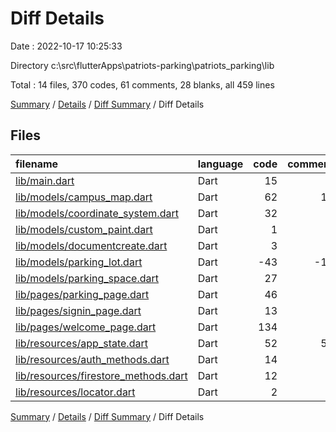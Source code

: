 # Diff Details

Date : 2022-10-17 10:25:33

Directory c:\\src\\flutterApps\\patriots-parking\\patriots_parking\\lib

Total : 14 files,  370 codes, 61 comments, 28 blanks, all 459 lines

[Summary](results.md) / [Details](details.md) / [Diff Summary](diff.md) / Diff Details

## Files
| filename | language | code | comment | blank | total |
| :--- | :--- | ---: | ---: | ---: | ---: |
| [lib/main.dart](/lib/main.dart) | Dart | 15 | 2 | 0 | 17 |
| [lib/models/campus_map.dart](/lib/models/campus_map.dart) | Dart | 62 | 13 | 8 | 83 |
| [lib/models/coordinate_system.dart](/lib/models/coordinate_system.dart) | Dart | 32 | 3 | 8 | 43 |
| [lib/models/custom_paint.dart](/lib/models/custom_paint.dart) | Dart | 1 | 0 | 0 | 1 |
| [lib/models/documentcreate.dart](/lib/models/documentcreate.dart) | Dart | 3 | 0 | 0 | 3 |
| [lib/models/parking_lot.dart](/lib/models/parking_lot.dart) | Dart | -43 | -12 | -3 | -58 |
| [lib/models/parking_space.dart](/lib/models/parking_space.dart) | Dart | 27 | 1 | 0 | 28 |
| [lib/pages/parking_page.dart](/lib/pages/parking_page.dart) | Dart | 46 | 0 | 1 | 47 |
| [lib/pages/signin_page.dart](/lib/pages/signin_page.dart) | Dart | 13 | 0 | 3 | 16 |
| [lib/pages/welcome_page.dart](/lib/pages/welcome_page.dart) | Dart | 134 | 0 | 3 | 137 |
| [lib/resources/app_state.dart](/lib/resources/app_state.dart) | Dart | 52 | 54 | 2 | 108 |
| [lib/resources/auth_methods.dart](/lib/resources/auth_methods.dart) | Dart | 14 | 0 | 6 | 20 |
| [lib/resources/firestore_methods.dart](/lib/resources/firestore_methods.dart) | Dart | 12 | 0 | 0 | 12 |
| [lib/resources/locator.dart](/lib/resources/locator.dart) | Dart | 2 | 0 | 0 | 2 |

[Summary](results.md) / [Details](details.md) / [Diff Summary](diff.md) / Diff Details